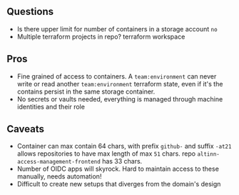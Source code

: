 
## Questions
* Is there upper limit for number of containers in a storage account `no`
* Multiple terraform projects in repo? terraform workspace

## Pros
* Fine grained of access to containers. A `team:environment` can never write or read another `team:environment` terraform state, even if it's the contains persist in the same storage container. 
* No secrets or vaults needed, everything is managed through machine identities and their role

## Caveats
* Container can max contain 64 chars, with prefix `github-` and suffix `-at21` allows repositories to have max length of max `51` chars. repo `altinn-access-management-frontend` has 33 chars.
* Number of OIDC apps will skyrock. Hard to maintain access to these manually, needs automation!
* Difficult to create new setups that diverges from the domain's design
